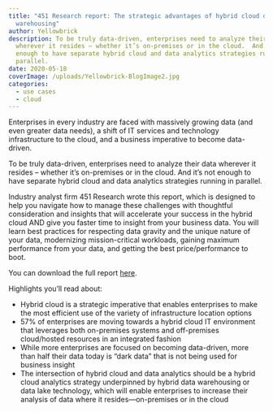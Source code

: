 ```yaml
---
title: "451 Research report: The strategic advantages of hybrid cloud data
  warehousing"
author: Yellowbrick
description: To be truly data-driven, enterprises need to analyze their data
  wherever it resides – whether it’s on-premises or in the cloud.  And it’s not
  enough to have separate hybrid cloud and data analytics strategies running in
  parallel.
date: 2020-05-18
coverImage: /uploads/Yellowbrick-BlogImage2.jpg
categories:
  - use cases
  - cloud
---
```

Enterprises in every industry are faced with massively growing data (and even greater data needs), a shift of IT services and technology infrastructure to the cloud, and a business imperative to become data-driven.  

To be truly data-driven, enterprises need to analyze their data wherever it resides – whether it’s on-premises or in the cloud.  And it’s not enough to have separate hybrid cloud and data analytics strategies running in parallel.  

Industry analyst firm 451 Research wrote this report, which is designed to help you navigate how to manage these challenges with thoughtful consideration and insights that will accelerate your success in the hybrid cloud AND give you faster time to insight from your business data. You will learn best practices for respecting data gravity and the unique nature of your data, modernizing mission-critical workloads, gaining maximum performance from your data, and getting the best price/performance to boot.  

You can download the full report [here](/go/strategic-advantages-of-hybrid-cloud-data-warehousing-451-research/). 

Highlights you’ll read about:  

* Hybrid cloud is a strategic imperative that enables enterprises to make the most efficient use of the variety of infrastructure location options 
* 57% of enterprises are moving towards a hybrid cloud IT environment that leverages both on-premises systems and off-premises cloud/hosted resources in an integrated fashion
* While more enterprises are focused on becoming data-driven, more than half their data today is “dark data” that is not being used for business insight
* The intersection of hybrid cloud and data analytics should be a hybrid cloud analytics strategy underpinned by hybrid data warehousing or data lake technology, which will enable enterprises to increase their analysis of data where it resides—on-premises or in the cloud